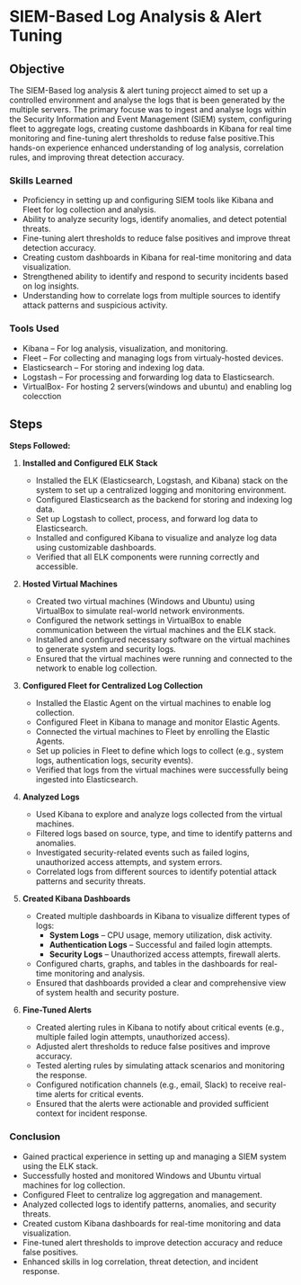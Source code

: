 # SIEM-Based Log Analysis & Alert Tuning

## Objective

The SIEM-Based log analysis & alert tuning projecct aimed to set up a controlled environment and analyse the logs that is been generated by the multiple servers. The primary focuse was to ingest and analyse logs within the Security Information and Event Management (SIEM) system, configuring fleet to aggregate logs, creating custome dashboards in Kibana for real time monitoring and fine-tuning alert thresholds to reduse false positive.This hands-on experience enhanced understanding of log analysis, correlation rules, and improving threat detection accuracy.

### Skills Learned

- Proficiency in setting up and configuring SIEM tools like Kibana and Fleet for log collection and analysis.
- Ability to analyze security logs, identify anomalies, and detect potential threats.
- Fine-tuning alert thresholds to reduce false positives and improve threat detection accuracy.
- Creating custom dashboards in Kibana for real-time monitoring and data visualization.
- Strengthened ability to identify and respond to security incidents based on log insights.
- Understanding how to correlate logs from multiple sources to identify attack patterns and suspicious activity.
  
### Tools Used

- Kibana – For log analysis, visualization, and monitoring.
- Fleet – For collecting and managing logs from virtualy-hosted devices.
- Elasticsearch – For storing and indexing log data.
- Logstash – For processing and forwarding log data to Elasticsearch.
- VirtualBox- For hosting 2 servers(windows and ubuntu) and enabling log colecction

## Steps
**Steps Followed:**  

1. **Installed and Configured ELK Stack**  
   - Installed the ELK (Elasticsearch, Logstash, and Kibana) stack on the system to set up a centralized logging and monitoring       environment.  
   - Configured Elasticsearch as the backend for storing and indexing log data.  
   - Set up Logstash to collect, process, and forward log data to Elasticsearch.  
   - Installed and configured Kibana to visualize and analyze log data using customizable dashboards.  
   - Verified that all ELK components were running correctly and accessible.  

2. **Hosted Virtual Machines**  
   - Created two virtual machines (Windows and Ubuntu) using VirtualBox to simulate real-world network environments.  
   - Configured the network settings in VirtualBox to enable communication between the virtual machines and the ELK stack.  
   - Installed and configured necessary software on the virtual machines to generate system and security logs.  
   - Ensured that the virtual machines were running and connected to the network to enable log collection.  

3. **Configured Fleet for Centralized Log Collection**  
   - Installed the Elastic Agent on the virtual machines to enable log collection.  
   - Configured Fleet in Kibana to manage and monitor Elastic Agents.  
   - Connected the virtual machines to Fleet by enrolling the Elastic Agents.  
   - Set up policies in Fleet to define which logs to collect (e.g., system logs, authentication logs, security events).  
   - Verified that logs from the virtual machines were successfully being ingested into Elasticsearch.  

4. **Analyzed Logs**  
   - Used Kibana to explore and analyze logs collected from the virtual machines.  
   - Filtered logs based on source, type, and time to identify patterns and anomalies.  
   - Investigated security-related events such as failed logins, unauthorized access attempts, and system errors.  
   - Correlated logs from different sources to identify potential attack patterns and security threats.  

5. **Created Kibana Dashboards**  
   - Created multiple dashboards in Kibana to visualize different types of logs:  
     - **System Logs** – CPU usage, memory utilization, disk activity.  
     - **Authentication Logs** – Successful and failed login attempts.  
     - **Security Logs** – Unauthorized access attempts, firewall alerts.  
   - Configured charts, graphs, and tables in the dashboards for real-time monitoring and analysis.  
   - Ensured that dashboards provided a clear and comprehensive view of system health and security posture.  

6. **Fine-Tuned Alerts**  
   - Created alerting rules in Kibana to notify about critical events (e.g., multiple failed login attempts, unauthorized             access).  
   - Adjusted alert thresholds to reduce false positives and improve accuracy.  
   - Tested alerting rules by simulating attack scenarios and monitoring the response.  
   - Configured notification channels (e.g., email, Slack) to receive real-time alerts for critical events.  
   - Ensured that the alerts were actionable and provided sufficient context for incident response.  

### Conclusion

- Gained practical experience in setting up and managing a SIEM system using the ELK stack.
- Successfully hosted and monitored Windows and Ubuntu virtual machines for log collection.
- Configured Fleet to centralize log aggregation and management.
- Analyzed collected logs to identify patterns, anomalies, and security threats.
- Created custom Kibana dashboards for real-time monitoring and data visualization.
- Fine-tuned alert thresholds to improve detection accuracy and reduce false positives.
- Enhanced skills in log correlation, threat detection, and incident response.

